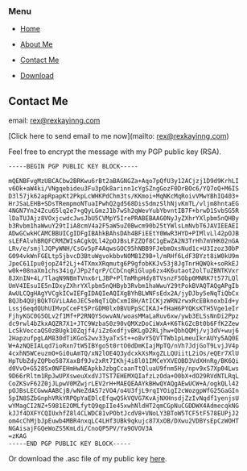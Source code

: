 ###  Menu

- [Home](http://rexkayinng.com/)

- [About Me](http://rexkayinng.com/about)

- [Contact Me](http://rexkayinng.com/contact)

- [Download](http://rexkayinng.com/download)


## Contact Me

email: rex@rexkayinng.com

[Click here to send email to me now](mailto: rex@rexkayinng.com)

Feel free to encrypt the message with my PGP public key (RSA).


```markdown
-----BEGIN PGP PUBLIC KEY BLOCK-----

mQENBFvgMzUBCACbw2BRKwu6rBt2aBAGNGZa+Aqo7pQfU3y12ACjzj1D9d9KrhLI
v6Ok+aW4ki/VNgqebideu3Fu3pQk8arinn1cYgSZngGozF0DrBOc6/YQ7oQ+M6IS
D3l57jk62apRpapKt2PkpLcWHKPdChm3ts/KKmoi+MqNKcMqRoivVMwYBhIQ403+
HrJSaLEHB+SDsTRempmoNTuaIPwhQ2gd568Dis5dmzSlhNjvKmTL/vljm8hntaEG
4NGN7Yn24Zcu65lq2e7+gQyLGmzJ1b7wSh2qWevYubYbvntIB7F+brwD1SvbSG5R
lDaTUJAjz8VOxjcwdcJwsJbU5CVMpY5IrePRABEBAAG0NyJyZXhrYXlpbm5nQHBy
b3Rvbm1haWwuY29tIiA8cmV4a2F5aW5uZ0Bwcm90b25tYWlsLmNvbT6JAVIEEAEI
ADwGCwkHCAMCBBUICgIDFgIBAhkBAhsDAh4BFiEEtY0WwR3HYD+PIMlvLl42pOJB
sLEFAlvhBRQFCRMZWIsACgkQLl42pOJBsLFZZQf8C1gEwZA2N3TrHh7mVHK02nGA
LRv/e/smjlJQPyWNH/CsGv5pF4AqwsGOC95hNBB9FJebmOxsNud1c+U3Izoz30bP
G094vkWnFGELtp5jbvcD3BtuWgvokbbvNOMB1Z9B+l/mRHf6LdF3BYzt8iW0kU9m
JpeC61Ipu0jopZ4f2Lj+4TXmxXRqmutg6P9gfobKKJv53j8JgTnrHQWQk+soRkEJ
w0k+08naXm1chs34ig/JPp2fqrP/CCbCnqRiGlup6zx4K6utaot2olTuZBNTKVxr
8JXnIN+4L/TlaqN9NBmTVnx6rLJBP+PlTmMhpHdy8TVsnzF5Obp0MNRK7t577LQl
UmV4IEsuIE5nIDxyZXhrYXlpbm5nQHByb3Rvbm1haWwuY29tPokBVAQTAQgAPgIb
AwULCQgHAgYVCgkICwIEFgIDAQIeAQIXgBYhBLWNFsEdx2A/jyDJby5eNqTiQbCx
BQJb4QUjBQkTGViLAAoJEC5eNqTiQbCxmI8H/AtICKjzWRN2rwxRcEBknoxbId+y
Lssj6eqdQUhUIMvpCceFt5PrGDM0lx0BVUPpSCIKAJ+fHaH6PYQKsKTH5Vge1eIr
FjhyKGC0G5OLv2f1Mf+P2RNQYSowvAN/woasMMaLaRuv6xw/ywb3ELSsNnDi2Ppz
dc9rwl4bZkxAQZR7X1+JTC9WzbaS0z90vQMXzDoCiWxA+K6TkGZcBt0b6FfK2Zew
LcSkVeccaQS0zBUgk10Zqjf4/iZz6xdfjvBKLgD2RLjhw+QbhQQMj/vj3dV+wuj6
2HapzufpgLAM830dTiKGoS2wv33yaTxSt++o8vY5QVTTWb1pLmeuIkrAUYy5AQ0E
W+AzNQEIALqd7ioRxn7tW5IBYgo5t0rtO0dDmKIajMpTQ/nVh7JdjGoT9LvjJV4p
4cxhN5WCeuzmO+Gi0uAmTQ/xN2lOE4Q3ydcxkXsMxgZLLQUiitL2iOs/eQEr7XlU
HpTUbZdyZQPbo587XaxBf9Jv2xRt7IKhj4i8l01IMCeYXVEOBD3VdXHnRg/BK6Qi
d0VvO+G528Sx0NFEHmHwNEApkbJzbgCcaanTtQluaU9fnm5Hy/npv9xS7Xp04Lws
9D66rRltm1RpJwUPXsweuXxdVJTST7EHEMXQIafzLzOda+O0bX+dO29RVdNTLRqL
CoZKSvF62Z0jJLpwV0MZwjrLEV2rH+MAEQEAAYkBHwQYAQgAEwUCW+A/ogkQLl42
pOJBsLECGwwAABCjB/wNeZdAS7zVO4/o4U3fjL9rqIYOigI2cWozgpWfG25GaGIn
5pIN8SZbGnphVRkYRPQpYaEDlcEfqwQSkVQVG7KvAjNXHnsdjZzIvNqdf1yenjsU
wYMagCI2NZ+5981E2OMLfytQ9qpIIe45xwhNldHT2qmCGpNuCGDDWX4AdmecqkNG
kJJf4DXFYCQIUxhfZ8l4CLWDC81vPObtJcdV8+VNoLY3BToW5TCF5tF578EUPjJ2
om4cChMjbJpEuwb4MBR4nxqLC4LHf3UBk9qkujc87XxOB/DXwu2VDBYsEpCzWOHT
NGAisajFGQeWoZS5KmLdi/CnoQP5PV/Ya9OVOV3A
=zKAG
-----END PGP PUBLIC KEY BLOCK-----
```


Or download the .asc file of my public key [here](http://rexkayinng.com/download-files/public-keys/public-key-rexkng-rsa2048.asc).
